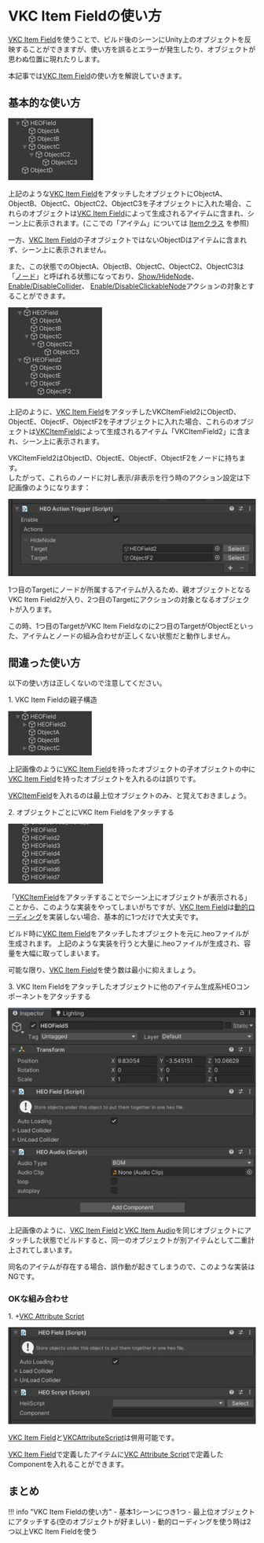 # VKC Item Fieldの使い方

[VKC Item Field](../VKCComponents/VKCItemField.md)を使うことで、ビルド後のシーンにUnity上のオブジェクトを反映することができますが、使い方を誤るとエラーが発生したり、オブジェクトが思わぬ位置に現れたりします。

本記事では[VKC Item Field](../VKCComponents/VKCItemField.md)の使い方を解説していきます。

## 基本的な使い方

![VKCItemFieldTips_1](img/HEOFieldTips_1.jpg)

上記のような[VKC Item Field](../VKCComponents/VKCItemField.md)をアタッチしたオブジェクトにObjectA、ObjectB、ObjectC、ObjectC2、ObjectC3を子オブジェクトに入れた場合、これらのオブジェクトは[VKC Item Field](../VKCComponents/VKCItemField.md)によって生成されるアイテムに含まれ、シーン上に表示されます。(ここでの「アイテム」については [Itemクラス](../hs/hs_class_item.md) を参照)

一方、[VKC Item Field](../VKCComponents/VKCItemField.md)の子オブジェクトではないObjectDはアイテムに含まれず、シーン上に表示されません。

また、この状態でのObjectA、ObjectB、ObjectC、ObjectC2、ObjectC3は「[ノード](../hs/hs_overview.md#player-item-node)」と呼ばれる状態になっており、[Show/HideNode](../Actions/Node/ShowHideNode.md)、 [Enable/DisableCollider](../Actions/Node/EnableDisableCollider.md)、 [Enable/DisableClickableNode](../Actions/Node/EnableDisableClickableNode.md)アクションの対象とすることができます。

![VKCItemFieldTips_2](img/HEOFieldTips_2.jpg)

上記のように、[VKC Item Field](../VKCComponents/VKCItemField.md)をアタッチしたVKCItemField2にObjectD、ObjectE、ObjectF、ObjectF2を子オブジェクトに入れた場合、これらのオブジェクトは[VKCItemField](../VKCComponents/VKCItemField.md)によって生成されるアイテム「VKCItemField2」に含まれ、シーン上に表示されます。

VKCItemField2はObjectD、ObjectE、ObjectF、ObjectF2をノードに持ちます。<br>
したがって、これらのノードに対し表示/非表示を行う時のアクション設定は下記画像のようになります：

![VKCItemFieldTips_3](img/HEOFieldTips_3.jpg)

1つ目のTargetにノードが所属するアイテムが入るため、親オブジェクトとなるVKC Item Field2が入り、2つ目のTargetにアクションの対象となるオブジェクトが入ります。

この時、1つ目のTargetがVKC Item Fieldなのに2つ目のTargetがObjectEといった、アイテムとノードの組み合わせが正しくない状態だと動作しません。

## 間違った使い方

以下の使い方は正しくないので注意してください。

1\. VKC Item Fieldの親子構造

![VKCItemFieldTips_4](img/HEOFieldTips_4.jpg)

上記画像のように[VKC Item Field](../VKCComponents/VKCItemField.md)を持ったオブジェクトの子オブジェクトの中に[VKC Item Field](../VKCComponents/VKCItemField.md)を持ったオブジェクトを入れるのは誤りです。

[VKCItemField](../VKCComponents/VKCItemField.md)を入れるのは最上位オブジェクトのみ、と覚えておきましょう。

2\. オブジェクトごとにVKC Item Fieldをアタッチする

![VKCItemFieldTips_5](img/HEOFieldTips_5.jpg)

「[VKCItemField](../VKCComponents/VKCItemField.md)をアタッチすることでシーン上にオブジェクトが表示される」ことから、このような実装をやってしまいがちですが、[VKC Item Field](../VKCComponents/VKCItemField.md)は[動的ローディング](../VKCComponents/VKCItemField.md#_1)を実装しない場合、基本的に1つだけで大丈夫です。

ビルド時に[VKC Item Field](../VKCComponents/VKCItemField.md)をアタッチしたオブジェクトを元に.heoファイルが生成されます。
上記のような実装を行うと大量に.heoファイルが生成され、容量を大幅に取ってしまいます。

可能な限り、[VKC Item Field](../VKCComponents/VKCItemField.md)を使う数は最小に抑えましょう。

3\. VKC Item Fieldをアタッチしたオブジェクトに他のアイテム生成系HEOコンポーネントをアタッチする

![VKCItemFieldTips_6](img/HEOFieldTips_6.jpg)

上記画像のように、[VKC Item Field](../VKCComponents/VKCItemField.md)と[VKC Item Audio](../VKCComponents/VKCItemAudio.md)を同じオブジェクトにアタッチした状態でビルドすると、同一のオブジェクトが別アイテムとして二重計上されてしまいます。

同名のアイテムが存在する場合、誤作動が起きてしまうので、このような実装はNGです。

### OKな組み合わせ

1\. +[VKC Attribute Script](../VKCComponents/VKCAttributeScript.md)

![VKCItemFieldTips_7](img/HEOFieldTips_7.jpg)

[VKC Item Field](../VKCComponents/VKCItemField.md)と[VKCAttributeScript](../VKCComponents/VKCAttributeScript.md)は併用可能です。

[VKC Item Field](../VKCComponents/VKCItemField.md)で定義したアイテムに[VKC Attribute Script](../VKCComponents/VKCAttributeScript.md)で定義したComponentを入れることができます。

## まとめ

!!! info "VKC Item Fieldの使い方"
    - 基本1シーンにつき1つ
    - 最上位オブジェクトにアタッチする(空のオブジェクトが好ましい)
    - 動的ローディングを使う時は2つ以上VKC Item Fieldを使う 
